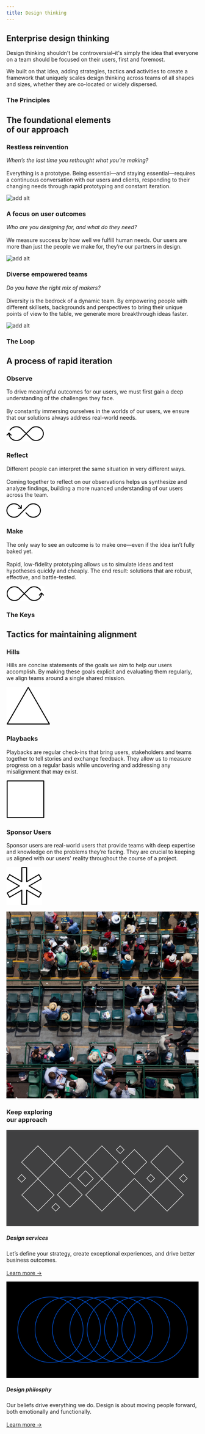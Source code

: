 ```yaml
---
title: Design thinking
---
```


<grid background="gray-20" classname="background--header background--thinking">
<column lg="8" offset_lg="4" md="4">

</column>
<column lg="4" md="4">

## **Enterprise design thinking**

Design thinking shouldn't be controversial–it's simply the idea that everyone on a team should be focused on their users, first and foremost.

We built on that idea, adding strategies, tactics and activities to create a framework that uniquely scales design thinking across teams of all shapes and sizes, whether they are co-located or widely dispersed.

</column>

</grid>
<grid background="gray-10">
<column lg="4">

### The Principles

</column>
<column lg="12"  md="5">

<h2>The foundational elements<br>of our approach</h2>

</column>
<column lg="4" offset_lg="4" border="true"  md="5">

### Restless reinvention

_When’s the last time you rethought what you’re making?_ <br><br>Everything is a prototype. Being essential—and staying essential—requires a continuous conversation with our users and clients, responding to their changing needs through rapid prototyping and constant iteration.

![add alt](images/think.svg)

</column>
<column lg="4" border="true"  md="5">

### A focus on user outcomes

_Who are you designing for, and what do they need?_ <br><br>We measure success by how well we fulfill human needs. Our users are more than just the people we make for, they’re our partners in design.

![add alt](images/think_circle.svg)

</column>
<column lg="4" border="true"  md="5">

### Diverse empowered teams

_Do you have the right mix of makers?_ <br><br>Diversity is the bedrock of a dynamic team. By empowering people with different skillsets, backgrounds and perspectives to bring their unique points of view to the table, we generate more breakthrough ideas faster.

![add alt](images/think_3circles.svg)

</column>
</grid>
<grid background="white">
<column lg="4">

### The Loop

</column>
<column lg="12" md="5">

<h2>A process of rapid iteration</h2>

</column>
<column lg="4" offset_lg="4" border="true" md="5">

### Observe

To drive meaningful outcomes for our users, we must first gain a deep understanding of the challenges they face.
<br><br>
By constantly immersing ourselves in the worlds of our users, we ensure that our solutions always address real-world needs.

![add alt](images/observe_loop.svg)

</column>
<column lg="4" border="true" md="5">

### Reflect

Different people can interpret the same situation in very different ways.
<br><br>
Coming together to reflect on our observations helps us synthesize and analyze findings, building a more nuanced understanding of our users across the team.

![add alt](images/reflect_loop.svg)

</column>
<column lg="4" border="true" md="5">

### Make

The only way to see an outcome is to make one—even if the idea isn’t fully baked yet.
<br><br>
Rapid, low-fidelity prototyping allows us to simulate ideas and test hypotheses quickly and cheaply. The end result: solutions that are robust, effective, and battle-tested.

![add alt](images/make_loop.svg)

</column>
</grid>
<grid background="gray-10">
<column lg="4">

### The Keys

</column>
<column lg="12">

<h2>Tactics for maintaining alignment</h2>

</column>
<column lg="4" offset_lg="4" border="true" md="5">

### Hills

Hills are concise statements of
the goals we aim to help our users accomplish. By making these goals explicit and evaluating them regularly, we align teams around a single shared mission.

![add alt](images/hills.svg)

</column>
<column lg="4" border="true" md="5">

### Playbacks

Playbacks are regular check-ins that bring users, stakeholders and teams together to tell stories and exchange feedback. They allow us to measure progress on a regular basis while uncovering and addressing any misalignment that may exist.

![add alt](images/playbacks.svg)

</column>
<column lg="4" border="true" md="5">

### Sponsor Users

Sponsor users are real-world users that provide teams with deep expertise and knowledge on the problems they’re facing. They are crucial to keeping us aligned with our users' reality throughout the course of a project.

![add alt](images/sponsor_users.svg)

</column>
</grid>
<grid background="gray-10">
<column lg="16">

<tile
    href="https://www.ibm.com/design/thinking/"
    title="Enterprise Design Thinking"
    feature="true"
    feature_heading="Explore our framework and start driving better, user-centered outcomes for your business."
    feature_background="black">
<img src="images/Image_2.png" alt="Geometric shapes"/>
</tile>

</column>
<column lg="8">

<h3>Keep exploring<br>our approach</h3>

</column>
<column lg="4" md="4">

![Design services artwork](../images/services-sm.svg)

##### Design services

<p size="sm">
Let’s define your strategy, create exceptional experiences, and drive better business outcomes.<br><br><a href="/approach/design-services">Learn more →</a></p>

</column>
<column lg="4" md="4">

![Design Philosophy artwork](../images/philosophy-sm.svg)

##### Design philosphy

<p size="sm">Our beliefs drive everything we do. Design is about moving people forward, both emotionally and functionally.<br><br><a href="/approach/design-philosophy">Learn more →</a></p>

</column>
</grid>
